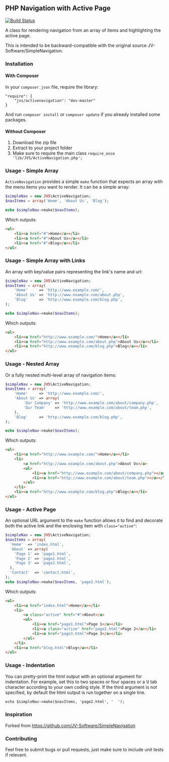 ## PHP Navigation with Active Page

[![Build Status](https://travis-ci.org/JV-Software/SimpleNavigation.png?branch=master)](https://travis-ci.org/JV-Software/SimpleNavigation)

A class for rendering navigation from an array of items and highlighting the active page.

This is intended to be backward-compatible with the original source JV-Software/SimpleNavigation.

### Installation

#### With Composer

In your `composer.json` file, require the library:

```
"require": {
    "jvs/activenavigation": "dev-master"
}
```

And run `composer install` or `composer update` if you already installed some
packages.

#### Without Composer

1. Download the zip file
2. Extract to your project folder
3. Make sure to require the main class `require_once 'lib/JVS/ActiveNavigation.php';`

### Usage - Simple Array

`ActiveNavigation` provides a simple `make` function that expects an array with the menu items you want to render. It can be a simple array:

```php
$simpleNav = new JVS\ActiveNavigation;
$navItems = array('Home', 'About Us', 'Blog');

echo $simpleNav->make($navItems);
```

Which outputs:

```html
<ul>
    <li><a href="#">Home</a></li>
    <li><a href="#">About Us</a></li>
    <li><a href="#">Blog</a></li>
</ul>
```

### Usage - Simple Array with Links

An array with key/value pairs representing the link's name and url:

```php
$simpleNav = new JVS\ActiveNavigation;
$navItems = array(
    'Home'     => 'http://www.example.com/',
    'About Us' => 'http://www.example.com/about.php',
    'Blog'     => 'http://www.example.com/blog.php',
);

echo $simpleNav->make($navItems);
```

Which outputs:

```html
<ul>
    <li><a href="http://www.example.com/">Home</a></li>
    <li><a href="http://www.example.com/about.php">About Us</a></li>
    <li><a href="http://www.example.com/blog.php">Blog</a></li>
</ul>
```

### Usage - Nested Array

Or a fully nested multi-level array of navigation items:

```php
$simpleNav = new JVS\ActiveNavigation;
$navItems = array(
    'Home'     => 'http://www.example.com/',
    'About Us' => array(
        'Our Company' => 'http://www.example.com/about/company.php',
        'Our Team'    => 'http://www.example.com/about/team.php',
    ),
    'Blog'     => 'http://www.example.com/blog.php',
);

echo $simpleNav->make($navItems);
```

Which outputs:

```html
<ul>
    <li><a href="http://www.example.com/">Home</a></li>
    <li>
        <a href="http://www.example.com/about.php">About Us</a>
        <ul>
            <li><a href="http://www.example.com/about/company.php"></a></li>
            <li><a href="http://www.example.com/about/team.php"></a></li>
        </ul>  
    </li>
    <li><a href="http://www.example.com/blog.php">Blog</a></li>
</ul>
```

### Usage - Active Page

An optional URL argument to the ```make``` function allows it to find and decorate both the active link and the enclosing item with ```class="active"```:

```php
$simpleNav = new JVS\ActiveNavigation;
$navItems = array(
  'Home'  => 'index.html', 
  'About' => array(
    'Page 1' => 'page1.html', 
    'Page 2' => 'page2.html', 
    'Page 3' => 'page3.html', 
  ),
  'Contact'  => 'contact.html',
);
echo $simpleNav->make($navItems, 'page2.html');
```

Which outputs:

```html
<ul>
    <li><a href="index.html">Home</a></li>
    <li>
        <a class="active" href="#">About</a>
        <ul>
            <li><a href="page1.html">Page 1</a></li>
            <li><a class="active" href="page2.html">Page 2</a></li>
            <li><a href="page3.html">Page 3</a></li>
        </ul>  
    </li>
    <li><a href="blog.html">Blog</a></li>
</ul>
```

### Usage - Indentation

You can pretty-print the html output with an optional argument for indentation. For example, set this to two spaces or four spaces or a \t tab character according to your own coding style. If the third argument is not specified, by default the html output is run together on a single line. 

```html
echo $simpleNav->make($navItems, 'page2.html', '  ');
```

### Inspiration

Forked from https://github.com/JV-Software/SimpleNavigation

### Contributing

Feel free to submit bugs or pull requests, just make sure to include unit tests if relevant.
